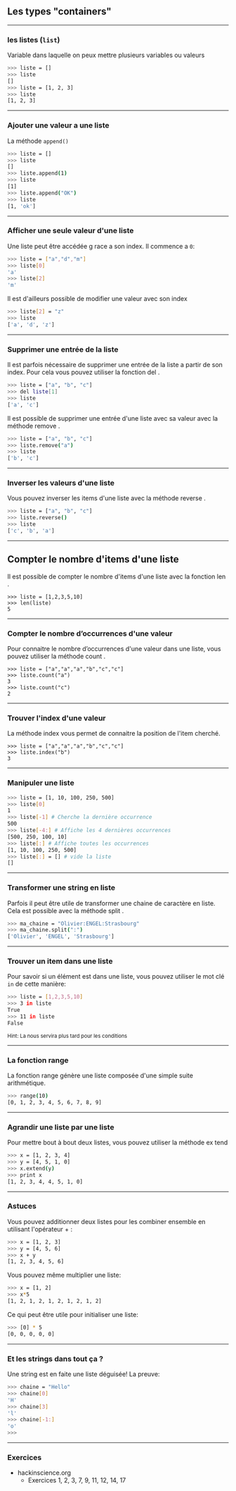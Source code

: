 ## Les types "containers"

---

### les listes (`list`)

Variable dans laquelle on peux mettre plusieurs variables ou valeurs

```bash
>>> liste = []
>>> liste
[]
>>> liste = [1, 2, 3]
>>> liste
[1, 2, 3]
```

---

### Ajouter une valeur a une liste

La méthode `append()`

```bash
>>> liste = []
>>> liste
[]
>>> liste.append(1)
>>> liste
[1]
>>> liste.append("OK")
>>> liste
[1, 'ok']
```

---

### Afficher une seule valeur d'une liste

Une liste peut être accédée g race a son index. Il commence a `0`:
```bash
>>> liste = ["a","d","m"]
>>> liste[0]
'a'
>>> liste[2]
'm'
```

Il est d'ailleurs possible de modifier une valeur avec son index

```bash
>>> liste[2] = "z"
>>> liste
['a', 'd', 'z']
```

---

### Supprimer une entrée de la liste

Il est parfois nécessaire de supprimer une entrée de la liste a partir de son index. Pour cela vous pouvez utiliser la fonction del .

```bash
>>> liste = ["a", "b", "c"]
>>> del liste[1]
>>> liste
['a', 'c']
```

 Il est possible de supprimer une entrée d'une liste avec sa valeur avec la méthode remove .

```bash
>>> liste = ["a", "b", "c"]
>>> liste.remove("a")
>>> liste
['b', 'c']
```

---

### Inverser les valeurs d'une liste

Vous pouvez inverser les items d'une liste avec la méthode reverse .

```bash
>>> liste = ["a", "b", "c"]
>>> liste.reverse()
>>> liste
['c', 'b', 'a']
```

---

## Compter le nombre d'items d'une liste

Il est possible de compter le nombre d'items d'une liste avec la fonction len .
```
>>> liste = [1,2,3,5,10]
>>> len(liste)
5
```

---

### Compter le nombre d’occurrences d'une valeur

Pour connaitre le nombre d’occurrences d'une valeur dans une liste, vous pouvez utiliser la méthode count .

```
>>> liste = ["a","a","a","b","c","c"]
>>> liste.count("a")
3
>>> liste.count("c")
2
```

---

### Trouver l'index d'une valeur

La méthode index vous permet de connaitre la position de l'item cherché.

```
>>> liste = ["a","a","a","b","c","c"]
>>> liste.index("b")
3
```

---

### Manipuler une liste

```bash
>>> liste = [1, 10, 100, 250, 500]
>>> liste[0]
1
>>> liste[-1] # Cherche la dernière occurrence
500
>>> liste[-4:] # Affiche les 4 dernières occurrences
[500, 250, 100, 10]
>>> liste[:] # Affiche toutes les occurrences
[1, 10, 100, 250, 500]
>>> liste[:] = [] # vide la liste
[]
```

---

### Transformer une string en liste

Parfois il peut être utile de transformer une chaine de caractère en liste. Cela est possible avec la méthode split .

```bash
>>> ma_chaine = "Olivier:ENGEL:Strasbourg"
>>> ma_chaine.split(":")
['Olivier', 'ENGEL', 'Strasbourg']
```

---

### Trouver un item dans une liste

Pour savoir si un élément est dans une liste, vous pouvez utiliser le mot clé `in` de cette manière:

```bash
>>> liste = [1,2,3,5,10]
>>> 3 in liste
True
>>> 11 in liste
False
```

<sub>Hint: La nous servira plus tard pour les conditions</sub>

---

### La fonction range

La fonction range génère une liste composée d'une simple suite arithmétique.

```bash
>>> range(10)
[0, 1, 2, 3, 4, 5, 6, 7, 8, 9]
```

---

### Agrandir une liste par une liste

Pour mettre bout à bout deux listes, vous pouvez utiliser la méthode ex tend

```bash
>>> x = [1, 2, 3, 4]
>>> y = [4, 5, 1, 0]
>>> x.extend(y)
>>> print x
[1, 2, 3, 4, 4, 5, 1, 0]
```

---

### Astuces

Vous pouvez additionner deux listes pour les combiner ensemble en utilisant l'opérateur + :

```bash
>>> x = [1, 2, 3]
>>> y = [4, 5, 6]
>>> x + y
[1, 2, 3, 4, 5, 6]
```

Vous pouvez même multiplier une liste:

```bash
>>> x = [1, 2]
>>> x*5
[1, 2, 1, 2, 1, 2, 1, 2, 1, 2]
```

Ce qui peut être utile pour initialiser une liste:
```bash
>>> [0] * 5
[0, 0, 0, 0, 0]
```

---

### Et les strings dans tout ça ?

Une string est en faite une liste déguisée! La preuve:
```bash
>>> chaine = "Hello"
>>> chaine[0]
'H'
>>> chaine[3]
'l'
>>> chaine[-1:]
'o'
>>>
```

---

### Exercices

- hackinscience.org
    - Exercices 1, 2, 3, 7, 9, 11, 12, 14, 17
